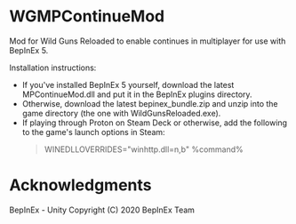 # WGMPContinueMod
Mod for Wild Guns Reloaded to enable continues in multiplayer for use with BepInEx 5.

Installation instructions:
- If you've installed BepInEx 5 yourself, download the latest MPContinueMod.dll and put it in the BepInEx plugins directory.
- Otherwise, download the latest bepinex_bundle.zip and unzip into the game directory (the one with WildGunsReloaded.exe).
- If playing through Proton on Steam Deck or otherwise, add the following to the game's launch options in Steam:
  > WINEDLLOVERRIDES="winhttp.dll=n,b" %command%


# Acknowledgments
BepInEx - Unity 
Copyright (C) 2020 BepInEx Team
